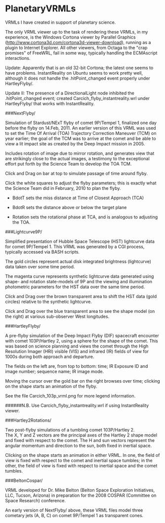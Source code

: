 PlanetaryVRMLs
==============

VRMLs I have created in support of planetary science.

The only VRML viewer up to the task of rendering these VRMLs, in my experience, is the Windows Cortona
viewer by Parallel Graphics
(http://www.cortona3d.com/cortona3d-viewer-download),
running as a plugin to Internet Explorer.
All other viewers, from Octaga to the "crap promises" of FreeWRL, fail in some way,
typically handling the ECMAscript interactions.

Update:  Apparently that is an old 32-bit Cortona; the latest one seems to have problems.
InstantReality on Ubuntu seems to work pretty well, although it does not handle the .hitPoint_changed
event properly under HartleyFlyby/.

Update II:  The presence of a DirectionalLight node inhibited the .hitPoint_changed event;
created Carcich_flyby_instantreality.wrl under HartleyFlyby/ that works with InstantReality.


###NextFlyby/

Simulation of Stardust/NExT flyby of comet 9P/Tempel 1, finalized one day before the flyby on 14.Feb, 2011.
An earlier version of this VRML was used to set the Time Of Arrival (TOA) Trajectory Correction Maneuver (TCM) on year
earlier; the goal of the TCM was to arrive at the comet and be able to view a lit impact site as created by the Deep Impact
mission in 2005.

Includes rotation of image due to mirror rotation, and generates view that are strikingly close to the actual images,
a testimony to the exceptional effort put forth by the Science Team to develop the TOA TCM.

Click and Drag on bar at top to simulate passage of time around flyby.

Click the white squares to adjust the flyby parameters; this is exactly what the Science Team did in February, 2010
to plan the flyby.

- BdotT sets the miss distance at Time of Closest Approach (TCA)

- BdotR sets the distance above or below the target plane

- Rotation sets the rotational phase at TCA, and is analogous to adjusting the TOA.



###Lightcurve9P/

Simplified presentation of Hubble Space Telescope (HST) lightcurve data for comet 9P/Tempel 1.
This VRML was generated by a CGI process, typically accessed via BASH scripts.

The gold circles represent actual disk integrated brightness (lightcurve) data taken over some time period.

The magenta curve represents synthetic lightcurve data generated using shape- and rotation state-models 
of 9P and the viewing and illumination photometric parameters for the HST data over the same time period.

Click and Drag over the brown transparent area to shift the HST data (gold circles) relative to the synthetic lightcurve.

Click and Drag over the blue transparent area to see the shape model (on the right) at various sub-observer West
longitudes.


###HartleyFlyby/

A pre-flyby simulation of the Deep Impact Flyby (DIF) spacecraft encounter with comet 103P/Hartley 2,
using a sphere for the shape of the comet.
This was based on science planning and views the comet through the High Resolution Imager (HRI) visible (VIS) and infrared
(IR) fields of view for 1000s during both approach and departure.

The fields on the left are, from top to bottom:  time; IR Exposure ID and image number; sequence name; IR image mode.

Moving the cursor over the gold bar on the right browses over time;
clicking on the shape starts an animation of the flyby.

See the file Carcich_103p_vrml.png for more legend information.

######N.B. Use Carcich_flyby_instantreality.wrl if using InstantReality viewer.



###Hartley2Rotations/

Two post-flyby simulations of a tumbling comet 103P/Hartley 2.  
The X, Y and Z vectors are the principal axes of the Hartley 2 shape model and fixed with respect to the comet.
The H and sun vectors represent the angular momentum and direction to the sun, both fixed in inertial space.

Clicking on the shape starts an animation in either VRML.
In one, the field of view is fixed with respect to the comet and inertial space tumbles;
in the other, the field of view is fixed with respect to inertial space and the comet tumbles.



###BeltonCospar/

VRML developed for Dr. Mike Belton (Belton Space Exploration Initiatives, LLC, Tucson, Arizona) in preparation
for the 2008 COSPAR (Committee on Space Research) conference.

An early version of NextFlyby/ above, these VRML files model three cometary jets (A, B, C) on comet 9P/Tempel 1
as transparent cones.

